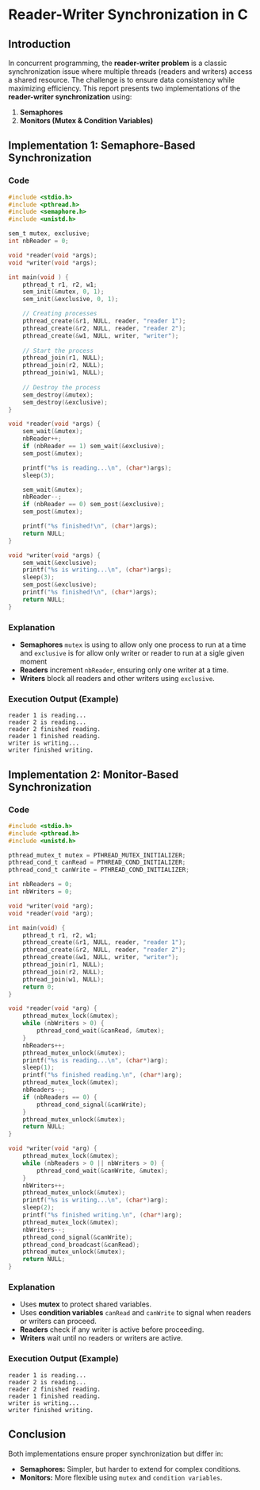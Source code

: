 # Reader-Writer Synchronization in C

## Introduction
In concurrent programming, the **reader-writer problem** is a classic synchronization issue where multiple threads (readers and writers) access a shared resource. The challenge is to ensure data consistency while maximizing efficiency. This report presents two implementations of the **reader-writer synchronization** using:
1. **Semaphores**
2. **Monitors (Mutex & Condition Variables)**

## Implementation 1: Semaphore-Based Synchronization

### Code
```c
#include <stdio.h>
#include <pthread.h>
#include <semaphore.h>
#include <unistd.h>

sem_t mutex, exclusive;
int nbReader = 0;

void *reader(void *args);
void *writer(void *args);

int main(void ) {
    pthread_t r1, r2, w1;
    sem_init(&mutex, 0, 1);
    sem_init(&exclusive, 0, 1);

    // Creating processes
    pthread_create(&r1, NULL, reader, "reader 1");
    pthread_create(&r2, NULL, reader, "reader 2");
    pthread_create(&w1, NULL, writer, "writer");
    
    // Start the process
    pthread_join(r1, NULL);
    pthread_join(r2, NULL);
    pthread_join(w1, NULL);
    
    // Destroy the process
    sem_destroy(&mutex);
    sem_destroy(&exclusive);
}

void *reader(void *args) {
    sem_wait(&mutex);
    nbReader++;
    if (nbReader == 1) sem_wait(&exclusive);
    sem_post(&mutex);

    printf("%s is reading...\n", (char*)args);
    sleep(3);

    sem_wait(&mutex);
    nbReader--;
    if (nbReader == 0) sem_post(&exclusive);
    sem_post(&mutex);

    printf("%s finished!\n", (char*)args);
    return NULL;
}

void *writer(void *args) {
    sem_wait(&exclusive);
    printf("%s is writing...\n", (char*)args);
    sleep(3);
    sem_post(&exclusive);
    printf("%s finished!\n", (char*)args);
    return NULL;
}
```

### Explanation
- **Semaphores** `mutex` is using to allow only one process to run at a time and `exclusive` is for allow only writer or reader to run at a sigle given moment
- **Readers** increment `nbReader`, ensuring only one writer at a time.
- **Writers** block all readers and other writers using `exclusive`.

### Execution Output (Example)
```
reader 1 is reading...
reader 2 is reading...
reader 2 finished reading.
reader 1 finished reading.
writer is writing...
writer finished writing.
```

## Implementation 2: Monitor-Based Synchronization

### Code
```c
#include <stdio.h>
#include <pthread.h>
#include <unistd.h>

pthread_mutex_t mutex = PTHREAD_MUTEX_INITIALIZER;
pthread_cond_t canRead = PTHREAD_COND_INITIALIZER;
pthread_cond_t canWrite = PTHREAD_COND_INITIALIZER;

int nbReaders = 0;
int nbWriters = 0;

void *writer(void *arg);
void *reader(void *arg);

int main(void) {
    pthread_t r1, r2, w1;
    pthread_create(&r1, NULL, reader, "reader 1");
    pthread_create(&r2, NULL, reader, "reader 2");
    pthread_create(&w1, NULL, writer, "writer");
    pthread_join(r1, NULL);
    pthread_join(r2, NULL);
    pthread_join(w1, NULL);
    return 0;
}

void *reader(void *arg) {
    pthread_mutex_lock(&mutex);
    while (nbWriters > 0) {
        pthread_cond_wait(&canRead, &mutex);
    }
    nbReaders++;
    pthread_mutex_unlock(&mutex);
    printf("%s is reading...\n", (char*)arg);
    sleep(1);
    printf("%s finished reading.\n", (char*)arg);
    pthread_mutex_lock(&mutex);
    nbReaders--;
    if (nbReaders == 0) {
        pthread_cond_signal(&canWrite);
    }
    pthread_mutex_unlock(&mutex);
    return NULL;
}

void *writer(void *arg) {
    pthread_mutex_lock(&mutex);
    while (nbReaders > 0 || nbWriters > 0) {
        pthread_cond_wait(&canWrite, &mutex);
    }
    nbWriters++;
    pthread_mutex_unlock(&mutex);
    printf("%s is writing...\n", (char*)arg);
    sleep(2);
    printf("%s finished writing.\n", (char*)arg);
    pthread_mutex_lock(&mutex);
    nbWriters--;
    pthread_cond_signal(&canWrite);
    pthread_cond_broadcast(&canRead);
    pthread_mutex_unlock(&mutex);
    return NULL;
}
```

### Explanation
- Uses **mutex** to protect shared variables.
- Uses **condition variables** `canRead` and `canWrite` to signal when readers or writers can proceed.
- **Readers** check if any writer is active before proceeding.
- **Writers** wait until no readers or writers are active.

### Execution Output (Example)
```
reader 1 is reading...
reader 2 is reading...
reader 2 finished reading.
reader 1 finished reading.
writer is writing...
writer finished writing.
```

## Conclusion
Both implementations ensure proper synchronization but differ in:
- **Semaphores:** Simpler, but harder to extend for complex conditions.
- **Monitors:** More flexible using `mutex` and `condition variables`.


